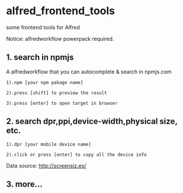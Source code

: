 # alfred_frontend_tools
some frontend tools for Alfred

Notice: alfredworkflow powerpack required.

## 1. search in npmjs
A alfredworkflow that you can autocomplete & search in npmjs.com
```
1).npm [your npm pakage name]

2).press [shift] to preview the result

3).press [enter] to open target in browser
```
## 2. search dpr,ppi,device-width,physical size, etc.
```
1).dpr [your mobile device name]

2).click or press [enter] to copy all the device info
```

Data source: http://screensiz.es/

## 3. more...
